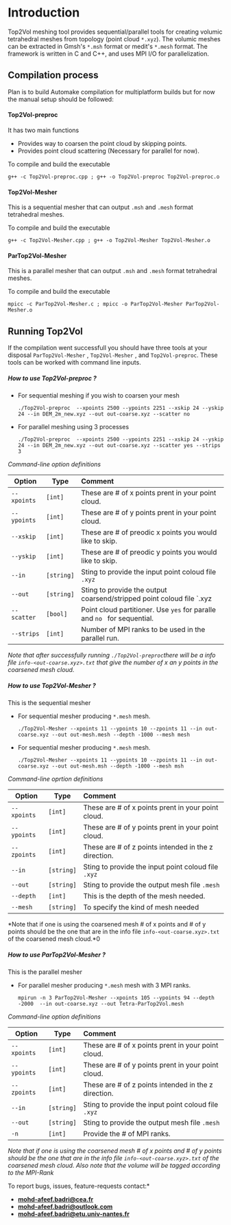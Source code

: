 # Introduction

Top2Vol meshing tool provides sequential/parallel tools for creating volumic tetrahedral meshes from topology (point cloud `*.xyz`). The volumic meshes can be extracted in Gmsh's `*.msh` format or medit's `*.mesh` format.  The framework is written in C and C++, and uses MPI I/O for parallelization.  



## Compilation process ##

Plan is to build Automake compilation for multiplatform builds but for now the manual setup should be followed:

#### Top2Vol-preproc

It has two main functions 

- Provides way to coarsen the point cloud by skipping points.
- Provides point cloud scattering (Necessary for parallel for now).  

To compile and build the executable 

```
g++ -c Top2Vol-preproc.cpp ; g++ -o Top2Vol-preproc Top2Vol-preproc.o
```

#### Top2Vol-Mesher

This is a sequential mesher that can output `.msh` and `.mesh` format tetrahedral meshes.

To compile and build the executable 

```
g++ -c Top2Vol-Mesher.cpp ; g++ -o Top2Vol-Mesher Top2Vol-Mesher.o
```

#### ParTop2Vol-Mesher

This is a parallel mesher that can output `.msh` and `.mesh` format tetrahedral meshes.

To compile and build the executable 

```
mpicc -c ParTop2Vol-Mesher.c ; mpicc -o ParTop2Vol-Mesher ParTop2Vol-Mesher.o
```



## Running Top2Vol

If the compilation went successfull you should have three tools at your disposal `ParTop2Vol-Mesher` , `Top2Vol-Mesher` , and `Top2Vol-preproc`. These tools can be worked with command line inputs.





##### How to use Top2Vol-preproc ?

- For sequential meshing if you wish to coarsen your mesh 

  ```
  ./Top2Vol-preproc  --xpoints 2500 --ypoints 2251 --xskip 24 --yskip 24 --in DEM_2m_new.xyz --out out-coarse.xyz --scatter no
  ```

- For parallel meshing using 3 processes 

  ```
  ./Top2Vol-preproc  --xpoints 2500 --ypoints 2251 --xskip 24 --yskip 24 --in DEM_2m_new.xyz --out out-coarse.xyz --scatter yes --strips 3
  ```

*Command-line option definitions*

| Option      | Type       | Comment                                                      |
| ----------- | ---------- | :----------------------------------------------------------- |
| `--xpoints` | `[int]`    | These are # of x points prent in your point cloud.           |
| `--ypoints` | `[int]`    | These are # of y points prent in your point cloud.           |
| `--xskip`   | `[int]`    | These are # of preodic x points you would like to skip.      |
| `--yskip`   | `[int]`    | These are # of preodic y points you would like to skip.      |
| `--in`      | `[string]` | Sting to provide the input point coloud file `.xyz`          |
| `--out`     | `[string]` | Sting to provide the  output coarsend/stripped point coloud file `.xyz |
| `--scatter` | `[bool]`   | Point cloud partitioner. Use `yes` for paralle and `no ` for sequential. |
| `--strips`  | `[int]`    | Number of MPI ranks to be used in the parallel run.          |

*Note that after successfully running `./Top2Vol-preproc`there will be a  info file `info-<out-coarse.xyz>.txt` that give the number of x an y points in the coarsened mesh cloud.*





##### How to use Top2Vol-Mesher ?

This is the sequential mesher 

- For  sequential mesher producing  `*.mesh` mesh.

  ```
  ./Top2Vol-Mesher --xpoints 11 --ypoints 10 --zpoints 11 --in out-coarse.xyz --out out-mesh.mesh --depth -1000 --mesh mesh
  ```
  
- For  sequential mesher producing  `*.mesh` mesh.

  ```
  ./Top2Vol-Mesher --xpoints 11 --ypoints 10 --zpoints 11 --in out-coarse.xyz --out out-mesh.msh --depth -1000 --mesh msh
  ```

*Command-line oprtion definitions*

| Option      | Type       | Comment                                              |
| ----------- | ---------- | :--------------------------------------------------- |
| `--xpoints` | `[int]`    | These are # of x points prent in your point cloud.   |
| `--ypoints` | `[int]`    | These are # of y points prent in your point cloud.   |
| `--zpoints` | `[int]`    | These are # of z points intended in the z direction. |
| `--in`      | `[string]` | Sting to provide the input point coloud file `.xyz`  |
| `--out`     | `[string]` | Sting to provide the  output mesh file  `.mesh`      |
| `--depth`   | `[int]`    | This is the depth of the mesh needed.                |
| `--mesh`    | `[string]` | To specify the kind of mesh needed                   |

*Note that if one is using the coarsened mesh # of x points and # of y points should be the one  that are in the info file `info-<out-coarse.xyz>.txt` of the coarsened mesh cloud.*0



##### How to use ParTop2Vol-Mesher ?

This is the parallel mesher 

- For parallel mesher producing  `*.mesh` mesh with 3 MPI ranks.

  ```
  mpirun -n 3 ParTop2Vol-Mesher --xpoints 105 --ypoints 94 --depth -2000  --in out-coarse.xyz --out Tetra-ParTop2Vol.mesh
  ```

*Command-line option definitions*

| Option      | Type       | Comment                                              |
| ----------- | ---------- | :--------------------------------------------------- |
| `--xpoints` | `[int]`    | These are # of x points prent in your point cloud.   |
| `--ypoints` | `[int]`    | These are # of y points prent in your point cloud.   |
| `--zpoints` | `[int]`    | These are # of z points intended in the z direction. |
| `--in`      | `[string]` | Sting to provide the input point coloud file `.xyz`  |
| `--out`     | `[string]` | Sting to provide the  output mesh file  `.mesh`      |
| `-n`        | `[int]`    | Provide the # of MPI ranks.                          |



*Note that if one is using the coarsened mesh # of x points and # of y points should be the one  that are in the info file `info-<out-coarse.xyz>.txt` of the coarsened mesh cloud. Also note that the volume will be tagged according to the MPI-Rank*





To report bugs, issues, feature-requests contact:* 

- **mohd-afeef.badri@cea.fr**
- **mohd-afeef.badri@outlook.com**
- **mohd-afeef.badri@etu.univ-nantes.fr** 
